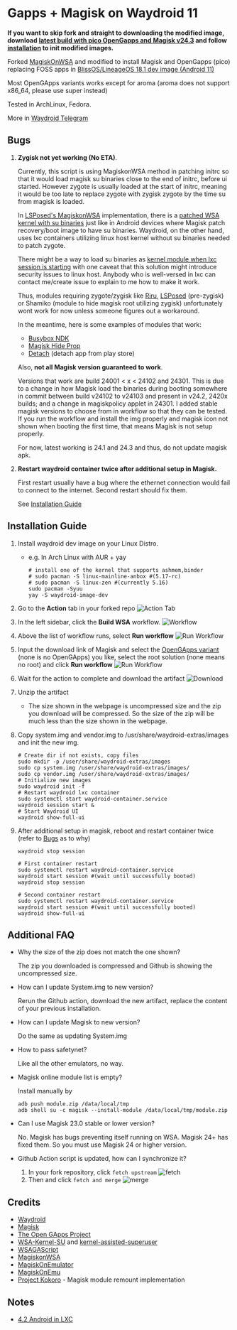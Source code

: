 # Gapps + Magisk on Waydroid 11

**If you want to skip fork and straight to downloading the modified image, download [latest build with pico OpenGapps and Magisk v24.3](https://github.com/pagkly/MagiskOnWaydroid/suites/5816774979/artifacts/194828849) and follow [installation](#installation-guide) to init modified images.**

Forked [MagiskOnWSA](https://github.com/LSPosed/MagiskOnWSA) and modified to install Magisk and OpenGapps (pico) replacing FOSS apps in [BlissOS/LineageOS 18.1 dev image (Android 11)](https://sourceforge.net/projects/blissos-dev/files/waydroid/lineage/lineage-18.1/)

Most OpenGApps variants works except for aroma (aroma does not support x86_64, please use super instead)

Tested in ArchLinux, Fedora.

More in [Waydroid Telegram](https://t.me/WayDroid)

## Bugs
1. **Zygisk not yet working (No ETA)**.

    Currently, this script is using MagiskonWSA method in patching initrc so that it would load magisk su binaries close to the end of initrc, before ui started. However zygote is usually loaded at the start of initrc, meaning it would be too late to replace zygote with zygisk zygote by the time su from magisk is loaded. 
    
    In [LSPosed's MagiskonWSA](https://github.com/LSPosed/MagiskonWSA) implementation, there is a [patched WSA kernel with su binaries](https://github.com/LSPosed/WSA-Kernel-SU) just like in Android devices where Magisk patch recovery/boot image to have su binaries. Waydroid, on the other hand, uses lxc containers utilizing linux host kernel without su binaries needed to patch zygote.
    
    There might be a way to load su binaries as [kernel module when lxc session is starting](https://askubuntu.com/questions/314817/how-do-i-install-a-kernel-module-in-an-lxc-guest-machine) with one caveat that this solution might introduce security issues to linux host. Anybody who is well-versed in lxc can contact me/create issue to explain to me how to make it work.
    
    Thus, modules requiring zygote/zygisk like [Riru](https://github.com/RikkaApps/Riru), [LSPosed](https://github.com/LSPosed/LSPosed) (pre-zygisk) or Shamiko (module to hide magisk root utilizing zygisk) unfortunately wont work for now unless someone figures out a workaround.
    
    In the meantime, here is some examples of modules that work: 
    - [Busybox NDK](https://github.com/Magisk-Modules-Repo/busybox-ndk)
    - [Magisk Hide Prop](https://github.com/Magisk-Modules-Repo/MagiskHidePropsConf)
    - [Detach](https://github.com/Magisk-Modules-Repo/Detach) (detach app from play store)
    
    
    Also, **not all Magisk version guaranteed to work**.
    
    Versions that work are build 24001 < x < 24102 and 24301. This is due to a change in how Magisk load the binaries during booting somewhere in commit between build v24102 to v24103 and present in v24.2, 2420x builds; and a change in magiskpolicy applet in 24301. I added stable magisk versions to choose from in workflow so that they can be tested. If you run the workflow and install the img properly and magisk icon not shown when booting the first time, that means Magisk is not setup properly.
    
     For now, latest working is 24.1 and 24.3 and thus, do not update magisk apk.

2. **Restart waydroid container twice after additional setup in Magisk.**
   
   First restart usually have a bug where the ethernet connection would fail to connect to the internet. Second restart should fix them.
   
   See [Installation Guide](#installation-guide)
    


## Installation Guide
1. Install waydroid dev image on your Linux Distro.
    
   - e.g. In Arch Linux with AUR + yay 

      ```shell
      # install one of the kernel that supports ashmem,binder
      # sudo pacman -S linux-mainline-anbox #(5.17-rc)
      # sudo pacman -S linux-zen #(currently 5.16)
      sudo pacman -Syuu
      yay -S waydroid-image-dev
      ```

1. Go to the **Action** tab in your forked repo
    ![Action Tab](https://docs.github.com/assets/images/help/repository/actions-tab.png)
1. In the left sidebar, click the **Build WSA** workflow.
    ![Workflow](https://docs.github.com/assets/images/actions-select-workflow.png)
1. Above the list of workflow runs, select **Run workflow**
    ![Run Workflow](https://docs.github.com/assets/images/actions-workflow-dispatch.png)
1. Input the download link of Magisk and select the [OpenGApps variant](https://github.com/opengapps/opengapps/wiki#variants) (none is no OpenGApps) you like, select the root solution (none means no root) and click **Run workflow**
    ![Run Workflow](https://docs.github.com/assets/images/actions-manually-run-workflow.png)
1. Wait for the action to complete and download the artifact
    ![Download](https://docs.github.com/assets/images/help/repository/artifact-drop-down-updated.png)
1. Unzip the artifact
    - The size shown in the webpage is uncompressed size and the zip you download will be compressed. So the size of the zip will be much less than the size shown in the webpage.
1. Copy system.img and vendor.img to /usr/share/waydroid-extras/images and init the new img.
    ```shell
    # Create dir if not exists, copy files
    sudo mkdir -p /user/share/waydroid-extras/images
    sudo cp system.img /user/share/waydroid-extras/images/
    sudo cp vendor.img /user/share/waydroid-extras/images/
    # Initialize new images
    sudo waydroid init -f
    # Restart waydroid lxc container
    sudo systemctl start waydroid-container.service
    waydroid session start &
    # Start Waydroid UI
    waydroid show-full-ui
    ```
1. After additional setup in magisk, reboot and restart container twice (refer to [Bugs](#bugs) as to why)
    ```shell
    waydroid stop session
    
    # First container restart
    sudo systemctl restart waydroid-container.service
    waydroid start session #(wait until successfully booted)
    waydroid stop session
    
    # Second container restart
    sudo systemctl restart waydroid-container.service
    waydroid start session #(wait until successfully booted)
    waydroid show-full-ui
    ```
    
    
## Additional FAQ

- Why the size of the zip does not match the one shown?

   The zip you downloaded is compressed and Github is showing the uncompressed size.
- How can I update System.img to new version?

    Rerun the Github action, download the new artifact, replace the content of your previous installation.
- How can I update Magisk to new version?

    Do the same as updating System.img
- How to pass safetynet?

    Like all the other emulators, no way.
- Magisk online module list is empty?

    Install manually by 
   
    ```shell
    adb push module.zip /data/local/tmp
    adb shell su -c magisk --install-module /data/local/tmp/module.zip
    ```
- Can I use Magisk 23.0 stable or lower version?

    No. Magisk has bugs preventing itself running on WSA. Magisk 24+ has fixed them. So you must use Magisk 24 or higher version.

- Github Action script is updated, how can I synchronize it?

    1. In your fork repository, click `fetch upstream`
        ![fetch](https://docs.github.com/assets/cb-33284/images/help/repository/fetch-upstream-drop-down.png)
    1. Then and click `fetch and merge`
        ![merge](https://docs.github.com/assets/cb-128489/images/help/repository/fetch-and-merge-button.png)

## Credits
- [Waydroid](https://github.com/waydroid/waydroid)
- [Magisk](https://github.com/topjohnwu/Magisk)
- [The Open GApps Project](https://opengapps.org)
- [WSA-Kernel-SU](https://github.com/LSPosed/WSA-Kernel-SU) and [kernel-assisted-superuser](https://git.zx2c4.com/kernel-assisted-superuser/)
- [WSAGAScript](https://github.com/ADeltaX/WSAGAScript)
- [MagiskonWSA](https://github.com/LSPosed/MagiskonWSA)
- [MagiskOnEmulator](https://github.com/shakalaca/MagiskOnEmulator)
- [MagiskOnEmu](https://github.com/HuskyDG/MagiskOnEmu)
- [Project Kokoro](https://github.com/supremegamers/kokoro) - Magisk module remount implementation

## Notes
- [4.2 Android in LXC](https://stgraber.org/2013/12/23/lxc-1-0-some-more-advanced-container-usage/)
